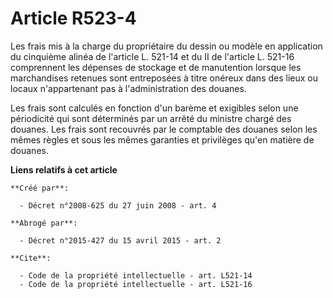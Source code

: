 # Article R523-4

Les frais mis à la charge du propriétaire du dessin ou modèle en application du cinquième alinéa de l'article L. 521-14 et du
II de l'article L. 521-16 comprennent les dépenses de stockage et de manutention lorsque les marchandises retenues sont
entreposées à titre onéreux dans des lieux ou locaux n'appartenant pas à l'administration des douanes. 

Les frais sont calculés en fonction d'un barème et exigibles selon une périodicité qui sont déterminés par un arrêté du
ministre chargé des douanes. Les frais sont recouvrés par le comptable des douanes selon les mêmes règles et sous les mêmes
garanties et privilèges qu'en matière de douanes.

**Liens relatifs à cet article**

	**Créé par**:

	  - Décret n°2008-625 du 27 juin 2008 - art. 4

	**Abrogé par**:

	  - Décret n°2015-427 du 15 avril 2015 - art. 2

	**Cite**:

	  - Code de la propriété intellectuelle - art. L521-14
	  - Code de la propriété intellectuelle - art. L521-16
